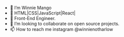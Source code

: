 - 👋 I’m Winnie Mango
- 👀 HTML|CSS|JavaScript|React|
- 🌱 Front-End Engineer.
- 💞️ I’m looking to collaborate on open source projects.
- 📫 How to reach me instagram @winnienotharlow

<!---
Winnie-png/Winnie-png is a ✨ special ✨ repository because its `README.md` (this file) appears on your GitHub profile.
You can click the Preview link to take a look at your changes.
--->
